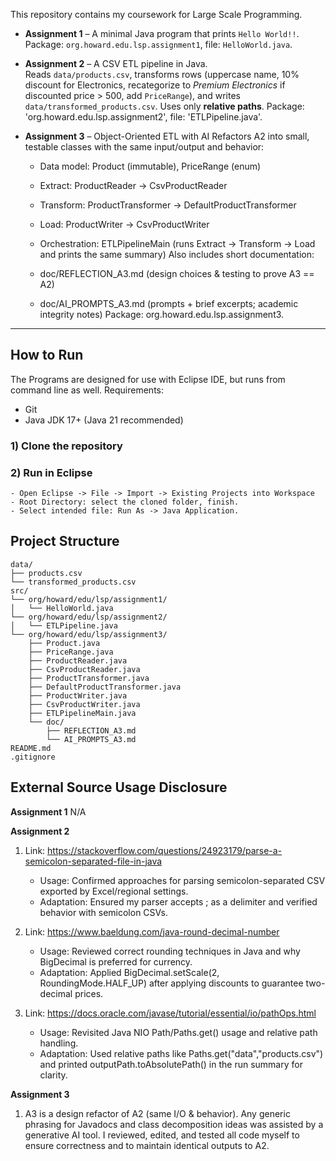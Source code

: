 This repository contains my coursework for Large Scale Programming.

- **Assignment 1** – A minimal Java program that prints `Hello World!!`.  
  Package: `org.howard.edu.lsp.assignment1`, file: `HelloWorld.java`.

- **Assignment 2** – A CSV ETL pipeline in Java.  
  Reads `data/products.csv`, transforms rows (uppercase name, 10% discount for Electronics, recategorize to *Premium Electronics* if discounted price > 500, add `PriceRange`), and writes `data/transformed_products.csv`. Uses only **relative paths**.
  Package: 'org.howard.edu.lsp.assignment2', file: 'ETLPipeline.java'.
  
- **Assignment 3** – Object-Oriented ETL with AI
	Refactors A2 into small, testable classes with the same input/output and behavior:

	- Data model: Product (immutable), PriceRange (enum)
	- Extract: ProductReader → CsvProductReader
	- Transform: ProductTransformer → DefaultProductTransformer
	- Load: ProductWriter → CsvProductWriter
	- Orchestration: ETLPipelineMain (runs Extract → Transform → Load and prints the same summary)
	Also includes short documentation:

	- doc/REFLECTION_A3.md (design choices & testing to prove A3 == A2)
	- doc/AI_PROMPTS_A3.md (prompts + brief excerpts; academic integrity notes)
	Package: org.howard.edu.lsp.assignment3.
  
---

## How to Run

The Programs are designed for use with Eclipse IDE, but runs from command line as well.
Requirements:
- Git
- Java JDK 17+ (Java 21 recommended)

### 1) Clone the repository
### 2) Run in Eclipse
	- Open Eclipse -> File -> Import -> Existing Projects into Workspace
	- Root Directory: select the cloned folder, finish.
	- Select intended file: Run As -> Java Application.


## Project Structure
```
data/
├── products.csv
└── transformed_products.csv
src/
└── org/howard/edu/lsp/assignment1/
│   └── HelloWorld.java
└── org/howard/edu/lsp/assignment2/
│   └── ETLPipeline.java
└── org/howard/edu/lsp/assignment3/
    ├── Product.java
    ├── PriceRange.java
    ├── ProductReader.java
    ├── CsvProductReader.java
    ├── ProductTransformer.java
    ├── DefaultProductTransformer.java
    ├── ProductWriter.java
    ├── CsvProductWriter.java
    ├── ETLPipelineMain.java
    └── doc/
        ├── REFLECTION_A3.md
        └── AI_PROMPTS_A3.md
README.md
.gitignore

```

## External Source Usage Disclosure

**Assignment 1**
N/A

**Assignment 2**
1. Link: https://stackoverflow.com/questions/24923179/parse-a-semicolon-separated-file-in-java
	- Usage: Confirmed approaches for parsing semicolon-separated CSV exported by Excel/regional settings. 
	- Adaptation: Ensured my parser accepts ; as a delimiter and verified behavior with semicolon CSVs. 

2. Link: https://www.baeldung.com/java-round-decimal-number 
	- Usage: Reviewed correct rounding techniques in Java and why BigDecimal is preferred for currency.
	- Adaptation: Applied BigDecimal.setScale(2, RoundingMode.HALF_UP) after applying discounts to guarantee two-decimal prices.

3. Link: https://docs.oracle.com/javase/tutorial/essential/io/pathOps.html
	- Usage: Revisited Java NIO Path/Paths.get() usage and relative path handling. 
	- Adaptation: Used relative paths like Paths.get("data","products.csv") and printed outputPath.toAbsolutePath() in the run summary for clarity.

**Assignment 3**
1. A3 is a design refactor of A2 (same I/O & behavior). Any generic phrasing for Javadocs and class decomposition ideas was assisted by a generative AI tool. I reviewed, edited, and tested all code myself to ensure correctness and to maintain identical outputs to A2.

